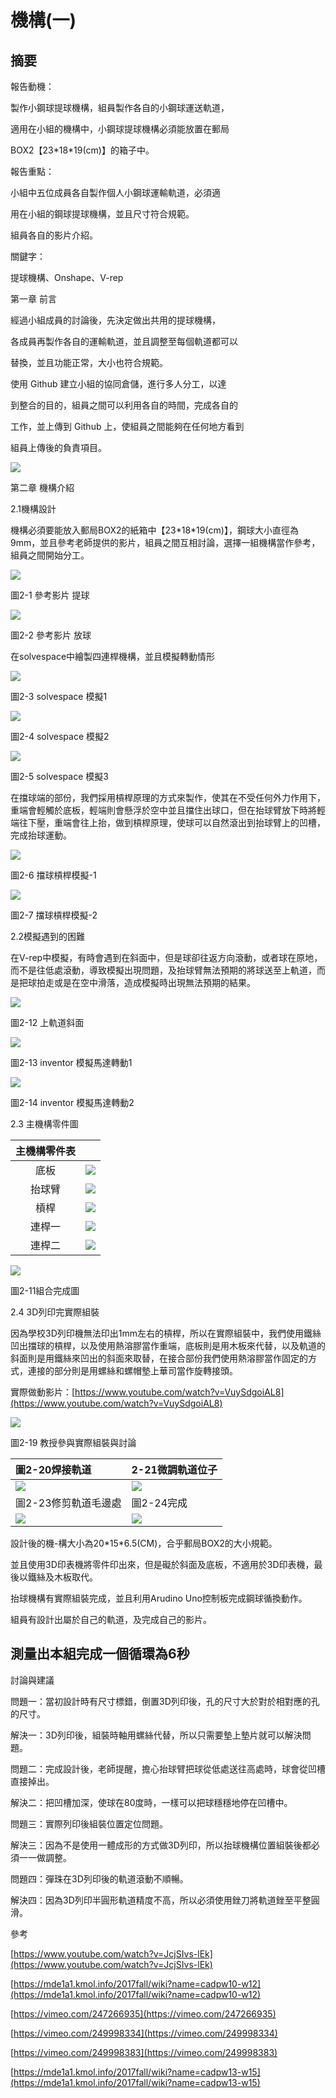 # 機構\(一\)

## 摘要

報告動機：

製作小鋼球提球機構，組員製作各自的小鋼球運送軌道，

適用在小組的機構中，小鋼球提球機構必須能放置在郵局

BOX2【23\*18\*19\(cm\)】的箱子中。

報告重點：

小組中五位成員各自製作個人小鋼球運輸軌道，必須適

用在小組的鋼球提球機構，並且尺寸符合規範。

組員各自的影片介紹。

關鍵字：

提球機構、Onshape、V-rep

第一章 前言

經過小組成員的討論後，先決定做出共用的提球機構，

各成員再製作各自的運輸軌道，並且調整至每個軌道都可以

替換，並且功能正常，大小也符合規範。

使用 Github 建立小組的協同倉儲，進行多人分工，以達

到整合的目的，組員之間可以利用各自的時間，完成各自的

工作，並上傳到 Github 上，使組員之間能夠在任何地方看到

組員上傳後的負責項目。

![](../.gitbook/assets/1import.png)

第二章 機構介紹

2.1機構設計

機構必須要能放入郵局BOX2的紙箱中【23\*18\*19\(cm\)】，鋼球大小直徑為9mm，並且參考老師提供的影片，組員之間互相討論，選擇一組機構當作參考，組員之間開始分工。

![](../.gitbook/assets/2import.png)

圖2-1 參考影片 提球

![](../.gitbook/assets/3import.png)

圖2-2 參考影片 放球

在solvespace中繪製四連桿機構，並且模擬轉動情形

![](../.gitbook/assets/5import.png)

圖2-3 solvespace 模擬1

![](../.gitbook/assets/6import.png)

圖2-4 solvespace 模擬2

![](../.gitbook/assets/7import.png)

圖2-5 solvespace 模擬3

在擋球端的部份，我們採用槓桿原理的方式來製作，使其在不受任何外力作用下，重端會輕觸於底板，輕端則會懸浮於空中並且擋住出球口，但在抬球臂放下時將輕端往下壓，重端會往上抬，做到槓桿原理，使球可以自然滾出到抬球臂上的凹槽，完成抬球運動。

![](../.gitbook/assets/8import.png)

圖2-6 擋球槓桿模擬-1

![](../.gitbook/assets/9import.png)

圖2-7 擋球槓桿模擬-2

2.2模擬遇到的困難

在V-rep中模擬，有時會遇到在斜面中，但是球卻往返方向滾動，或者球在原地，而不是往低處滾動，導致模擬出現問題，及抬球臂無法預期的將球送至上軌道，而是把球拍走或是在空中滑落，造成模擬時出現無法預期的結果。

![](../.gitbook/assets/10import.png)

圖2-12 上軌道斜面

![](../.gitbook/assets/13import.png)

圖2-13 inventor 模擬馬達轉動1

![](../.gitbook/assets/14import.png)

圖2-14 inventor 模擬馬達轉動2

2.3 主機構零件圖

| 主機構零件表 |  |
| :---: | :---: |
| 底板 | ![](../.gitbook/assets/15import.png) |
| 抬球臂 | ![](../.gitbook/assets/17import.png) |
| 槓桿 | ![](../.gitbook/assets/18import.png) |
| 連桿一 | ![](../.gitbook/assets/19import.png) |
| 連桿二 | ![](../.gitbook/assets/20import.png) |

![](../.gitbook/assets/21import.png)

圖2-11組合完成圖

2.4 3D列印完實際組裝

因為學校3D列印機無法印出1mm左右的槓桿，所以在實際組裝中，我們使用鐵絲凹出擋球的槓桿，以及使用熱溶膠當作重端，底板則是用木板來代替，以及軌道的斜面則是用鐵絲來凹出的斜面來取替，在接合部份我們使用熱溶膠當作固定的方式，連接的部分則是用螺絲和螺帽墊上華司當作旋轉接頭。

實際做動影片：[https://www.youtube.com/watch?v=VuySdgoiAL8](https://www.youtube.com/watch?v=VuySdgoiAL8)

![](../.gitbook/assets/22import.png)

圖2-19 教授參與實際組裝與討論

| 圖2-20焊接軌道 | 2-21微調軌道位子 |
| :--- | :--- |
| ![](../.gitbook/assets/23import.png) | ![](../.gitbook/assets/24import.png) |
| 圖2-23修剪軌道毛邊處 | 圖2-24完成 |
| ![](../.gitbook/assets/25import.png) | ![](../.gitbook/assets/26import.png) |

設計後的機-構大小為20\*15\*6.5\(CM\)，合乎郵局BOX2的大小規範。

並且使用3D印表機將零件印出來，但是礙於斜面及底板，不適用於3D印表機，最後以鐵絲及木板取代。

抬球機構有實際組裝完成，並且利用Arudino Uno控制板完成鋼球循換動作。

組員有設計出屬於自己的軌道，及完成自己的影片。

## **測量出本組完成一個循環為6秒**

討論與建議

問題一：當初設計時有尺寸標錯，倒置3D列印後，孔的尺寸大於對於相對應的孔的尺寸。

解決一：3D列印後，組裝時軸用螺絲代替，所以只需要墊上墊片就可以解決問題。

問題二：完成設計後，老師提醒，擔心抬球臂把球從低處送往高處時，球會從凹槽直接掉出。

解決二：把凹槽加深，使球在80度時，一樣可以把球穩穩地停在凹槽中。

問題三：實際列印後組裝位置定位問題。

解決三：因為不是使用一體成形的方式做3D列印，所以抬球機構位置組裝後都必須一一做調整。

問題四：彈珠在3D列印後的軌道滾動不順暢。

解決四：因為3D列印半圓形軌道精度不高，所以必須使用銼刀將軌道銼至平整圓滑。

參考

[https://www.youtube.com/watch?v=JcjSIvs-lEk](https://www.youtube.com/watch?v=JcjSIvs-lEk)

[https://mde1a1.kmol.info/2017fall/wiki?name=cadpw10-w12](https://mde1a1.kmol.info/2017fall/wiki?name=cadpw10-w12)

[https://vimeo.com/247266935](https://vimeo.com/247266935)

[https://vimeo.com/249998334](https://vimeo.com/249998334)

[https://vimeo.com/249998383](https://vimeo.com/249998383)

[https://mde1a1.kmol.info/2017fall/wiki?name=cadpw13-w15](https://mde1a1.kmol.info/2017fall/wiki?name=cadpw13-w15)

